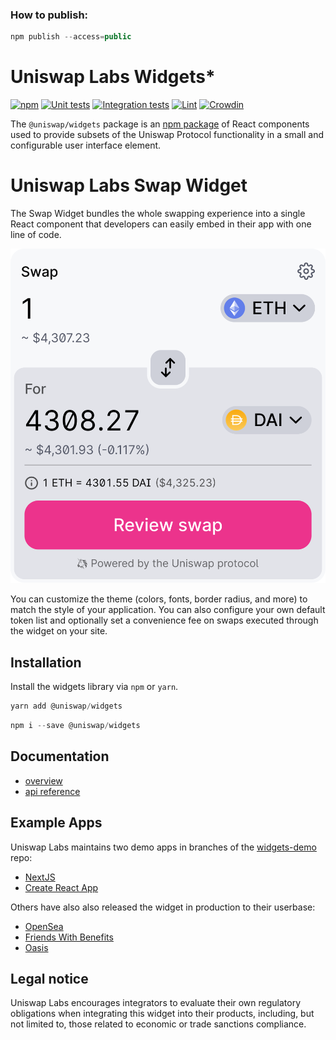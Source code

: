 ### How to publish:

```js
npm publish --access=public
```

# Uniswap Labs Widgets*

[![npm](https://img.shields.io/npm/v/@uniswap/widgets)](https://www.npmjs.com/package/@uniswap/widgets)
[![Unit tests](https://github.com/Uniswap/interface/actions/workflows/test.yaml/badge.svg)](https://github.com/Uniswap/interface/actions/workflows/test.yaml)
[![Integration tests](https://github.com/Uniswap/interface/actions/workflows/e2e.yaml/badge.svg)](https://github.com/Uniswap/interface/actions/workflows/e2e.yaml)
[![Lint](https://github.com/Uniswap/interface/actions/workflows/lint.yml/badge.svg)](https://github.com/Uniswap/interface/actions/workflows/lint.yml)
[![Crowdin](https://badges.crowdin.net/uniswap-interface/localized.svg)](https://crowdin.com/project/uniswap-interface)

The `@uniswap/widgets` package is an [npm package](https://www.npmjs.com/package/@uniswap/widgets) of React components used to provide subsets of the Uniswap Protocol functionality in a small and configurable user interface element.

# Uniswap Labs Swap Widget

The Swap Widget bundles the whole swapping experience into a single React component that developers can easily embed in their app with one line of code. 

![swap widget screenshot](https://raw.githubusercontent.com/Uniswap/interface/main/src/assets/images/widget-screenshot.png)

You can customize the theme (colors, fonts, border radius, and more) to match the style of your application. You can also configure your own default token list and optionally set a convenience fee on swaps executed through the widget on your site.

## Installation

Install the widgets library via `npm` or `yarn`.

```js
yarn add @uniswap/widgets
```
```js
npm i --save @uniswap/widgets
```

## Documentation

- [overview](https://docs.uniswap.org/sdk/widgets/swap-widget)
- [api reference](https://docs.uniswap.org/sdk/widgets/swap-widget/api)

## Example Apps

Uniswap Labs maintains two demo apps in branches of the [widgets-demo](https://github.com/Uniswap/widgets-demo) repo:

- [NextJS](https://github.com/Uniswap/widgets-demo/tree/nextjs)
- [Create React App](https://github.com/Uniswap/widgets-demo/tree/cra)

Others have also also released the widget in production to their userbase:

- [OpenSea](https://opensea.io/)
- [Friends With Benefits](https://www.fwb.help/)
- [Oasis](https://oasis.app/)

## Legal notice

Uniswap Labs encourages integrators to evaluate their own regulatory obligations when integrating this widget into their products, including, but not limited to, those related to economic or trade sanctions compliance.
